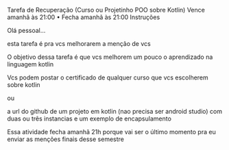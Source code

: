 Tarefa de Recuperação (Curso ou Projetinho POO sobre Kotlin)
Vence amanhã às 21:00
•
Fecha amanhã às 21:00
Instruções

Olá pessoal...

esta tarefa é pra vcs melhorarem a menção de vcs

O objetivo dessa tarefa é que vcs melhorem um pouco o aprendizado na linguagem kotlin

Vcs podem postar o certificado de qualquer curso que vcs escolherem sobre kotlin

ou 

a url do github de um projeto em kotlin (nao precisa ser android studio) com duas ou três instancias e um exemplo de encapsulamento

Essa atividade fecha amanhã 21h porque vai ser o último momento pra eu enviar as menções finais desse semestre
